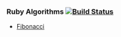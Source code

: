 ### Ruby Algorithms [![Build Status](https://travis-ci.org/mguilherme/ruby-algorithms.svg?branch=master)](https://travis-ci.org/mguilherme/ruby-algorithms)

* [Fibonacci](fibonacci)
